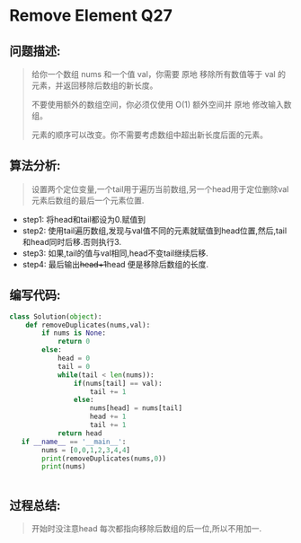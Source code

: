 # Remove Element Q27

##  问题描述:

> 给你一个数组 nums 和一个值 val，你需要 原地 移除所有数值等于 val 的元素，并返回移除后数组的新长度。
>
> 不要使用额外的数组空间，你必须仅使用 O(1) 额外空间并 原地 修改输入数组。
>
> 元素的顺序可以改变。你不需要考虑数组中超出新长度后面的元素。

## 算法分析:

> 设置两个定位变量,一个tail用于遍历当前数组,另一个head用于定位删除val元素后数组的最后一个元素位置.

- step1: 将head和tail都设为0.赋值到
- step2: 使用tail遍历数组,发现与val值不同的元素就赋值到head位置,然后,tail和head同时后移.否则执行3.
- step3: 如果,tail的值与val相同,head不变tail继续后移.
- step4: 最后输出~~head+1~~head 便是移除后数组的长度.

## 编写代码:

```python
class Solution(object):
    def removeDuplicates(nums,val):
        if nums is None:
            return 0
      	else:
            head = 0
            tail = 0
            while(tail < len(nums)):
                if(nums[tail] == val):
                    tail += 1
                else:
                    nums[head] = nums[tail]
                    head += 1
                    tail += 1
            return head
   if __name__ == '__main__':
        nums = [0,0,1,2,3,4,4]
        print(removeDuplicates(nums,0))
        print(nums)
      
```

## 过程总结:



> 开始时没注意head 每次都指向移除后数组的后一位,所以不用加一.

